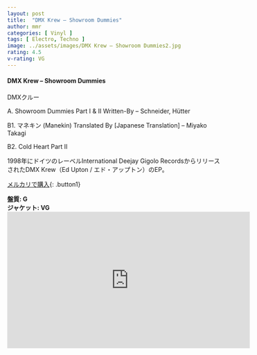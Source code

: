 ```yaml
---
layout: post
title:  "DMX Krew – Showroom Dummies"
author: mmr
categories: [ Vinyl ]
tags: [ Electro, Techno ]
image: ../assets/images/DMX Krew – Showroom Dummies2.jpg
rating: 4.5
v-rating: VG
---
```


#### DMX Krew – Showroom Dummies

DMXクルー

A. Showroom Dummies Part I & II Written-By – Schneider, Hütter

B1. マネキン (Manekin) Translated By [Japanese Translation] – Miyako Takagi

B2. Cold Heart Part II

1998年にドイツのレーベルInternational Deejay Gigolo RecordsからリリースされたDMX Krew（Ed Upton / エド・アップトン）のEP。

[メルカリで購入](https://jp.mercari.com/item/m19224606586?afid=6142608987){: .button1}


<div class="mt-4 mb-4 d-flex align-items-center">
<strong class="mr-1">盤質: G</strong>
</div>
<div class="mt-4 mb-4 d-flex align-items-center">
<strong class="mr-1">ジャケット: VG</strong>
</div>

<iframe width="560" height="315" src="https://www.youtube.com/embed/GGt0DjAOdZ0?si=E4WkC7YE1A6nK2wr" title="YouTube video player" frameborder="0" allow="accelerometer; autoplay; clipboard-write; encrypted-media; gyroscope; picture-in-picture; web-share" referrerpolicy="strict-origin-when-cross-origin" allowfullscreen></iframe>